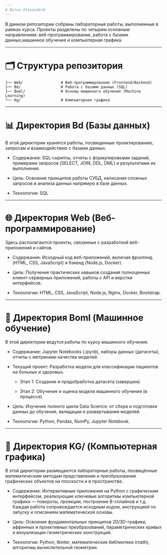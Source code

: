 ```yaml
---
# Ветка AlexanderA
---
```


В данном репозитории собраны лабораторные работы, выполненные в рамках курса. Проекты разделены по четырем основным направлениям: веб-программирование, работа с базами данных,машинное обучение и компьютерная графика.

---

# 🗂 Структура репозитория
```
├── Web/                 # Веб-программирование (Frontend/Backend)
├── Bd/                  # Работа с базами данных (SQL)
├── Boml/                # Основы машинного обучения (Machine Learning)
└── Kg/                  # Компьютерная графика
```
---

# 📊 Директория Bd (Базы данных)

В этой директории хранятся работы, посвященные проектированию, запросам и взаимодействию с базами данных.

- Содержание: SQL-скрипты, отчеты с формулировками заданий, примерами запросов (SELECT, JOIN, DDL, DML) и результатами их выполнения.

- Цель: Освоение принципов работы СУБД, написания сложных запросов и анализа данных напрямую в базе данных.

- Технологии: SQL

---

# 🌐 Директория Web (Веб-программирование)

Здесь располагаются проекты, связанные с разработкой веб-приложений и сайтов.

- Содержание: Исходный код веб-приложений, включая фронтенд (HTML, CSS, JavaScript) и бэкенд (Node.js, Docker).

- Цель: Получение практических навыков создания полноценных клиент-серверных приложений, работы с API и верстки интерфейсов.

- Технологии: HTML, CSS, JavaScript, Node.js, Nginx, Docker, Bootstrap.

---

# 🤖 Директория Boml (Машинное обучение)

В этой директории ведутся работы по курсу машинного обучения.

- Содержание: Jupyter Notebooks (.ipynb), наборы данных (датасеты), отчеты с метриками качества моделей.

- Текущий проект: Разработка модели для классификации пациентов на больных и здоровых.

    - Этап 1: Создание и предобработка датасета (завершен).

    - Этап 2: Обучение и оценка модели машинного обучения (в процессе).

- Цель: Изучение полного цикла Data Science: от сбора и подготовки данных до обучения, валидации и развертывания моделей.

- Технологии: Python, Pandas, NumPy, Jupyter Notebook.

---

# 🎨 Директория KG/ (Компьютерная графика)

В этой директории размещаются лабораторные работы, посвящённые математическим методам представления и преобразования графических объектов на плоскости и в пространстве.

- Содержание: Интерактивные приложения на Python с графическим интерфейсом, реализующие ключевые алгоритмы компьютерной графики — повороты, проекции, построение B-сплайнов и т.д. Каждая работа сопровождается исходным кодом, инструкцией по запуску и описанием математической основы.

- Цель: Освоение фундаментальных принципов 2D/3D-графики, аффинных и проективных преобразований, параметрических кривых и визуализации геометрических конструкций.

- Технологии: Python, tkinter, математические библиотеки (math), алгоритмы вычислительной геометрии.


